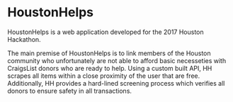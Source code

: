 # HoustonHelps

HoustonHelps is a web application developed for the 2017 Houston Hackathon. 

The main premise of HoustonHelps is to link members of the Houston community who unfortunately are not able to afford basic necesseties with CraigsList donors who are ready to help. Using a custom built API, HH scrapes all items within a close proximity of the user that are free. Additionally, HH provides a hard-lined screening process which verifies all donors to ensure safety in all transactions.
